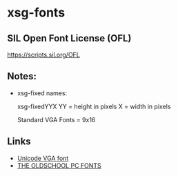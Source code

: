 # xsg-fonts

## SIL Open Font License (OFL)
https://scripts.sil.org/OFL

## Notes:

* xsg-fixed names:

	xsg-fixedYYX
	YY = height in pixels
	X  = width in pixels

	Standard VGA Fonts = 9x16

## Links
* [Unicode VGA font](http://www.inp.nsk.su/~bolkhov/files/fonts/univga/)
* [THE OLDSCHOOL PC FONTS](https://int10h.org/oldschool-pc-fonts/fontlist/)
